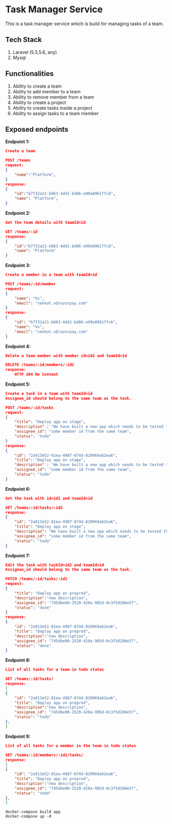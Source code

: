 # Task Manager Service

This is a task manager service which is build for managing tasks of a team.
## Tech Stack
1. Laravel (5.5,5.6, any) 
2. Mysql
## Functionalities
1. Ability to create a team
2. Ability to add member to a team
3. Ability to remove member from a team
4. Ability to create a project
5. Ability to create tasks inside a project
6. Ability to assign tasks to a team member

## Exposed endpoints

**Endpoint 1:**
```json
Create a team 

POST /teams
request:
{ 
    "name":"Platform",
}
response:
{ 
    "id":"b7f32a21-b863-4dd1-bd86-e99e8961ffc6",
    "name": "Platform",
}

```
**Endpoint 2:**
```json
Get the team details with teamId=id

GET /teams/:id
response:
{ 
    "id":"b7f32a21-b863-4dd1-bd86-e99e8961ffc6",
    "name": "Platform"
}

```
**Endpoint 3:**
```json
Create a member in a team with teamId=id

POST /teams/:id/member 
request:
{
    "name": "Vv",
    "email": "venkat.v@razorpay.com"
}
response:
{
    "id": "b7f32a21-b863-4dd1-bd86-e99e8961ffc6",
    "name": "Vv",
    "email": "venkat.v@razorpay.com"
}

```
**Endpoint 4:**
```json
Delete a team member with member id=id2 and teamId=id

DELETE /teams/:id/members/:id2
response:
    HTTP 204 No Content

```
**Endpoint 5:**
```json
Create a task in a team with teamId=id
Assignee_id should belong to the same team as the task.

POST /teams/:id/tasks
request:
{
    "title": "Deploy app on stage", 
    "description" : "We have built a new app which needs to be tested thoroughly",
    "assignee_id": "some member id from the same team", 
    "status": "todo"
}
response:
{
    "id": "2a913e52-81ea-4987-874d-820969a62ea6",
    "title": "Deploy app on stage", 
    "description" : "We have built a new app which needs to be tested thoroughly", 
    "assignee_id": "some member id from the same team", 
    "status": "todo"
}

```
**Endpoint 6:**
```json
Get the task with id=id2 and teamId=id

GET /teams/:id/tasks/:id2
response:
{
    "id": "2a913e52-81ea-4987-874d-820969a62ea6",
    "title": "Deploy app on stage",
    "description": "We have built a new app which needs to be tested thoroughly", 
    "assignee_id": "some member id from the same team",
    "status": "todo"
}

```
**Endpoint 7:**
```json
Edit the task with taskId=id2 and teamId=id
Assignee_id should belong to the same team as the task.

PATCH /teams/:id/tasks/:id2
request:
{
    "title": "Deploy app on preprod",
    "description":"new description",
    "assignee_id": "745dbe00-2520-420a-985d-0c3f5d280e57",
    "status": "done"
}
response:
{
    "id": "2a913e52-81ea-4987-874d-820969a62ea6",
    "title": "Deploy app on preprod",
    "description":"new description",
    "assignee_id": "745dbe00-2520-420a-985d-0c3f5d280e57",
    "status": "done"
}

```
**Endpoint 8:**
```json
List of all tasks ​for​ a team ​in​ todo status

GET /teams/:id/tasks/
response:
[
{
    "id": "2a913e52-81ea-4987-874d-820969a62ea6",
    "title": "Deploy app on preprod",
    "description":"new description",
    "assignee_id": "745dbe00-2520-420a-985d-0c3f5d280e57", 
    "status": "todo"
},
]

```
**Endpoint 9:**
```json
List of all tasks for a member in the team in todo status

GET /teams/:id/members/:id2/tasks/
response:
[
{
    "id": "2a913e52-81ea-4987-874d-820969a62ea6",
    "title": "Deploy app on preprod",
    "description":"new description",
    "assignee_id": "745dbe00-2520-420a-985d-0c3f5d280e57",
    "status": "todo"
},
]

```


```
docker-compose build app
docker-compose up -d
```

